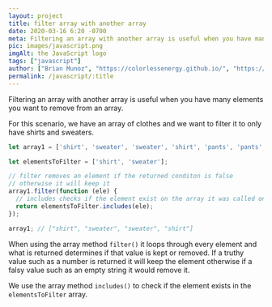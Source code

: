 ```yaml
---
layout: project
title: filter array with another array
date: 2020-03-16 6:20 -0700
meta: Filtering an array with another array is useful when you have many elements you want to remove from an array.
pic: images/javascript.png
imgAlt: the JavaScript logo
tags: ["javascript"]
author: ["Brian Munoz", "https://colorlessenergy.github.io/", "https://github.com/colorlessenergy"]
permalink: /javascript/:title
---
```



Filtering an array with another array is useful when you have many elements you want to remove from an array.

For this scenario, we have an array of clothes and we want to filter it to only have shirts and sweaters.

```javascript
let array1 = ['shirt', 'sweater', 'sweater', 'shirt', 'pants', 'pants', 'underwear'];

let elementsToFilter = ['shirt', 'sweater'];

// filter removes an element if the returned conditon is false
// otherwise it will keep it
array1.filter(function (ele) {
  // includes checks if the element exist on the array it was called on
  return elementsToFilter.includes(ele);
});

array1; // ["shirt", "sweater", "sweater", "shirt"]
```

When using the array method <code class="highlight__code">filter()</code> it loops through every element and what is returned determines if that value is kept or removed. If a truthy value such as a number is returned it will keep the element otherwise if a falsy value such as an empty string it would remove it. 

We use the array method <code class="highlight__code">includes()</code> to check if the element exists in the <code class="highlight__code">elementsToFilter</code> array.